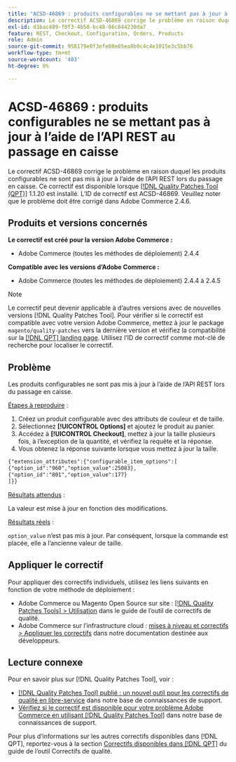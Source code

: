 ```yaml
---
title: "ACSD-46869 : produits configurables ne se mettant pas à jour à l’aide de l’API REST au passage en caisse"
description: Le correctif ACSD-46869 corrige le problème en raison duquel les produits configurables ne sont pas mis à jour à l’aide de l’API REST lors du passage en caisse. Ce correctif est disponible lorsque l’[outil de correctifs de qualité (QPT)](/help/announcements/adobe-commerce-announcements/magento-quality-patches-released-new-tool-to-self-serve-quality-patches.md) 1.1.20 est installé. L’ID de correctif est ACSD-46869. Veuillez noter que le problème doit être corrigé dans Adobe Commerce 2.4.6.
exl-id: d1bac489-f0f3-4b50-bc48-86c844230da7
feature: REST, Checkout, Configuration, Orders, Products
role: Admin
source-git-commit: 958179e0f3efe08e65ea8b0c4c4e1015e3c5bb76
workflow-type: tm+mt
source-wordcount: '403'
ht-degree: 0%

---
```


# ACSD-46869 : produits configurables ne se mettant pas à jour à l’aide de l’API REST au passage en caisse

Le correctif ACSD-46869 corrige le problème en raison duquel les produits configurables ne sont pas mis à jour à l’aide de l’API REST lors du passage en caisse. Ce correctif est disponible lorsque [[!DNL Quality Patches Tool (QPT)]](/help/announcements/adobe-commerce-announcements/magento-quality-patches-released-new-tool-to-self-serve-quality-patches.md) 1.1.20 est installé. L’ID de correctif est ACSD-46869. Veuillez noter que le problème doit être corrigé dans Adobe Commerce 2.4.6.

## Produits et versions concernés

**Le correctif est créé pour la version Adobe Commerce :**

* Adobe Commerce (toutes les méthodes de déploiement) 2.4.4

**Compatible avec les versions d’Adobe Commerce :**

* Adobe Commerce (toutes les méthodes de déploiement) 2.4.4 à 2.4.5

>[!NOTE]
>
>Le correctif peut devenir applicable à d’autres versions avec de nouvelles versions [!DNL Quality Patches Tool]. Pour vérifier si le correctif est compatible avec votre version Adobe Commerce, mettez à jour le package `magento/quality-patches` vers la dernière version et vérifiez la compatibilité sur la [[!DNL QPT] landing page](https://experienceleague.adobe.com/tools/commerce-quality-patches/index.html). Utilisez l’ID de correctif comme mot-clé de recherche pour localiser le correctif.

## Problème

Les produits configurables ne sont pas mis à jour à l’aide de l’API REST lors du passage en caisse.

<u>Étapes à reproduire</u> :

1. Créez un produit configurable avec des attributs de couleur et de taille.
1. Sélectionnez **[!UICONTROL Options]** et ajoutez le produit au panier.
1. Accédez à **[!UICONTROL Checkout]**, mettez à jour la taille plusieurs fois, à l’exception de la quantité, et vérifiez la requête et la réponse.
1. Vous obtenez la réponse suivante lorsque vous mettez à jour la taille.

```REST API
{"extension_attributes":{"configurable_item_options":[
{"option_id":"960","option_value":25083},
{"option_id":"801","option_value":177}
]}}
```

<u>Résultats attendus</u> :

La valeur est mise à jour en fonction des modifications.

<u>Résultats réels</u> :

`option_value` n’est pas mis à jour. Par conséquent, lorsque la commande est placée, elle a l’ancienne valeur de taille.

## Appliquer le correctif

Pour appliquer des correctifs individuels, utilisez les liens suivants en fonction de votre méthode de déploiement :

* Adobe Commerce ou Magento Open Source sur site : [[!DNL Quality Patches Tools] > Utilisation](https://experienceleague.adobe.com/docs/commerce-operations/tools/quality-patches-tool/usage.html) dans le guide de l’outil de correctifs de qualité.
* Adobe Commerce sur l’infrastructure cloud : [mises à niveau et correctifs > Appliquer les correctifs](https://devdocs.magento.com/cloud/project/project-patch.html) dans notre documentation destinée aux développeurs.

## Lecture connexe

Pour en savoir plus sur [!DNL Quality Patches Tool], voir :

* [[!DNL Quality Patches Tool] publié : un nouvel outil pour les correctifs de qualité en libre-service](/help/announcements/adobe-commerce-announcements/magento-quality-patches-released-new-tool-to-self-serve-quality-patches.md) dans notre base de connaissances de support.
* [Vérifiez si le correctif est disponible pour votre problème Adobe Commerce en utilisant  [!DNL Quality Patches Tool]](https://experienceleague.adobe.com/docs/commerce-knowledge-base/kb/support-tools/patches/check-patch-for-magento-issue-with-magento-quality-patches.html) dans notre base de connaissances de support.

Pour plus d’informations sur les autres correctifs disponibles dans [!DNL QPT], reportez-vous à la section [Correctifs disponibles dans [!DNL QPT]](https://experienceleague.adobe.com/tools/commerce-quality-patches/index.html) du guide de l’outil Correctifs de qualité.
